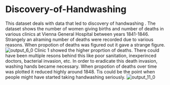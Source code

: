 # Discovery-of-Handwashing
This dataset deals with data that led to discovery of handwashing . The dataset shows the number of women giving births and number of deaths in various clinics at Vienna General Hospital between years 1841-1846. Strangely an alraming number of deaths were recorded due to various reasons. When propotion of deaths was figured out it gave a strange figure.  
![output_6_0](https://user-images.githubusercontent.com/60546284/99950645-c2a54780-2d74-11eb-8a05-7afe881a18f0.png)
Clinic 1 showed the higher proprtion of deaths. There could have been multiple resons behind this like poor sanitation, inexperinced doctors, bacterial invasion, etc. In order to eradicate this death invasion, washing hands became necessary. When propotion of deaths over time was plotted it reduced highly around 1848. Tis could be the point when people might have started taking handwashing seriously. 
![output_11_0](https://user-images.githubusercontent.com/60546284/99951481-1cf2d800-2d76-11eb-8b2f-ea74dd86f7b8.png)

